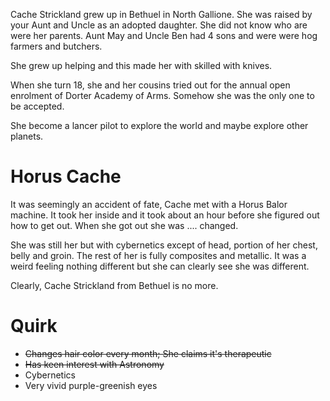 Cache Strickland grew up in Bethuel in North Gallione. She was raised by your Aunt and Uncle as an adopted daughter.
She did not know who are were her parents. Aunt May and Uncle Ben had 4 sons and were were hog farmers and butchers. 

She grew up helping and this made her with skilled with knives.

When she turn 18, she and her cousins tried out for the annual open enrolment of Dorter Academy of Arms.
Somehow she was the only one to be accepted.

She become a lancer pilot to explore the world and maybe explore other planets.

# Horus Cache

It was seemingly an accident of fate, Cache met with a Horus Balor machine. It took her inside and it took about an hour before she figured out how to get out. When she got out she was .... changed. 

She was still her but with cybernetics except of head, portion of her chest, belly and groin. The rest of her is fully composites and metallic. It was a weird feeling nothing different but she can clearly see she was different.

Clearly, Cache Strickland from Bethuel is no more.


# Quirk

* ~~Changes hair color every month; She claims it's therapeutic~~
* ~~Has keen interest with Astronomy~~
* Cybernetics 
* Very vivid purple-greenish eyes

